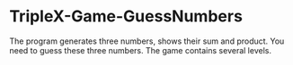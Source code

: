 # TripleX-Game-GuessNumbers
The program generates three numbers, shows their sum and product. You need to guess these three numbers. The game contains several levels.

